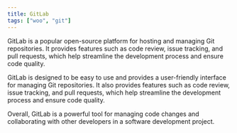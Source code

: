 ```yaml
---
title: GitLab
tags: ["woo", "git"]
---
```


GitLab is a popular open-source platform for hosting and managing Git repositories. It provides features such as code review, issue tracking, and pull requests, which help streamline the development process and ensure code quality.

GitLab is designed to be easy to use and provides a user-friendly interface for managing Git repositories. It also provides features such as code review, issue tracking, and pull requests, which help streamline the development process and ensure code quality.

Overall, GitLab is a powerful tool for managing code changes and collaborating with other developers in a software development project.
